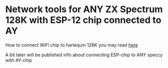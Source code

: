 # Network tools for ANY ZX Spectrum 128K with ESP-12 chip connected to AY

How to connect WiFi chip to harlequin 128K you may read [here](https://github.com/nihirash/zx-net-tools/blob/master/doc/harlequin/wifi.md)

A bit later will be published info about connecting ESP-chip to ANY speccy with AY-chip